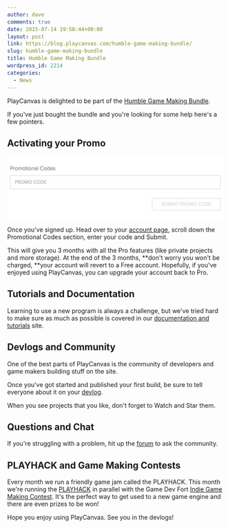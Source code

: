 ```yaml
---
author: dave
comments: true
date: 2015-07-14 19:58:44+00:00
layout: post
link: https://blog.playcanvas.com/humble-game-making-bundle/
slug: humble-game-making-bundle
title: Humble Game Making Bundle
wordpress_id: 2214
categories:
  - News
---
```


PlayCanvas is delighted to be part of the [Humble Game Making Bundle](https://www.humblebundle.com/).

If you've just bought the bundle and you're looking for some help here's a few pointers.

## Activating your Promo

[![account-promo-code](/assets/media/account-promo-code.jpg)](/assets/media/account-promo-code.jpg)

Once you've signed up. Head over to your [account page](https://playcanvas.com/account), scroll down the Promotional Codes section, enter your code and Submit.

This will give you 3 months with all the Pro features (like private projects and more storage). At the end of the 3 months, **don't worry you won't be charged, **your account will revert to a Free account. Hopefully, if you've enjoyed using PlayCanvas, you can upgrade your account back to Pro.

## Tutorials and Documentation

Learning to use a new program is always a challenge, but we've tried hard to make sure as much as possible is covered in our [documentation and tutorials](https://developer.playcanvas.com) site.

## Devlogs and Community

One of the best parts of PlayCanvas is the community of developers and game makers building stuff on the site.

Once you've got started and published your first build, be sure to tell everyone about it on your [devlog](https://blog.playcanvas.com/the-devlog-playcanvas-community-feature/).

When you see projects that you like, don't forget to Watch and Star them.

## Questions and Chat

If you're struggling with a problem, hit up the [forum](https://forum.playcanvas.com) to ask the community.

## PLAYHACK and Game Making Contests

Every month we run a friendly game jam called the PLAYHACK. This month we're running the [PLAYHACK](https://blog.playcanvas.com/playhack-july-15-join-the-indie-game-maker-contest/) in parallel with the Game Dev Fort [Indie Game Making Contest](http://contest.gamedevfort.com/). It's the perfect way to get used to a new game engine and there are even prizes to be won!

Hope you enjoy using PlayCanvas. See you in the devlogs!
